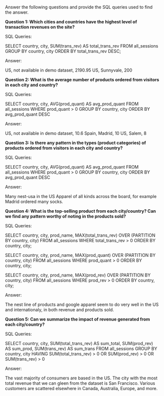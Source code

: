 Answer the following questions and provide the SQL queries used to find the answer.

    
**Question 1: Which cities and countries have the highest level of transaction revenues on the site?**

SQL Queries:

SELECT country, city, SUM(trans_rev) AS total_trans_rev
FROM all_sessions
GROUP BY country, city
ORDER BY total_trans_rev DESC;

Answer:

US, not available in demo dataset, 2190.95
US, Sunnyvale, 200

**Question 2: What is the average number of products ordered from visitors in each city and country?**

SQL Queries:

SELECT country, city, AVG(prod_quant) AS avg_prod_quant 
FROM all_sessions
WHERE prod_quant > 0
GROUP BY country, city
ORDER BY avg_prod_quant DESC

Answer:

US, not available in demo dataset, 10.6
Spain, Madrid, 10
US, Salem, 8

**Question 3: Is there any pattern in the types (product categories) of products ordered from visitors in each city and country?**

SQL Queries:

SELECT country, city, AVG(prod_quant) AS avg_prod_quant 
FROM all_sessions
WHERE prod_quant > 0
GROUP BY country, city
ORDER BY avg_prod_quant DESC

Answer:

Many nest-usa in the US
Apparel of all kinds across the board, for example Madrid ordered many socks.


**Question 4: What is the top-selling product from each city/country? Can we find any pattern worthy of noting in the products sold?**


SQL Queries:

SELECT country, city, prod_name, 
MAX(total_trans_rev) OVER (PARTITION BY country, city)
FROM all_sessions
WHERE total_trans_rev > 0
ORDER BY country, city;

SELECT country, city, prod_name, 
MAX(prod_quant) OVER (PARTITION BY country, city)
FROM all_sessions
WHERE prod_quant > 0
ORDER BY country, city;

SELECT country, city, prod_name, 
MAX(prod_rev) OVER (PARTITION BY country, city)
FROM all_sessions
WHERE prod_rev > 0
ORDER BY country, city;

Answer:

The nest line of products and google apparel seem to do very well in the US and internationaly, in both revenue and products sold.


**Question 5: Can we summarize the impact of revenue generated from each city/country?**

SQL Queries:

SELECT country, city, 
SUM(total_trans_rev) AS sum_total, 
SUM(prod_rev) AS sum_prod, 
SUM(trans_rev) AS sum_trans
FROM all_sessions
GROUP BY country, city
HAVING SUM(total_trans_rev) > 0 
OR SUM(prod_rev) > 0 
OR SUM(trans_rev) > 0

Answer:

The vast majority of consumers are based in the US. The city with the most total revenue that we can gleen from the dataset is San Francisco.
Various customers are scattered elsewhere in Canada, Australia, Europe, and more.